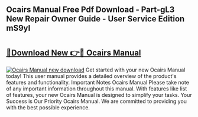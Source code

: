 ## Ocairs Manual Free Pdf Download - Part-gL3 New Repair Owner Guide - User Service Edition mS9yI

# <h2><a href="http://cf13095.oget.top/?id=Ocairs+Manual">🔗Download New 👉🔴 Ocairs Manual</a></h2>

[![Ocairs Manual new download](https://i.imgur.com/5g1atiW.png)](http://cf13095.oget.top/?id=Ocairs+Manual)
Get started with your new Ocairs Manual today! This user manual provides a detailed overview of the product's features and functionality. Important Notes Ocairs Manual Please take note of any important information throughout this manual. With features like list of features, your new Ocairs Manual is designed to simplify your tasks. Your Success is Our Priority Ocairs Manual. We are committed to providing you with the best possible experience.
